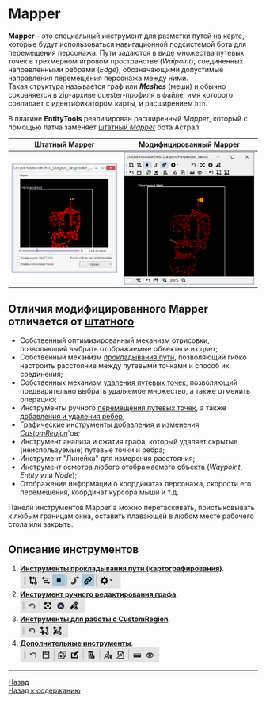 # Mapper

**Mapper** - это специальный инструмент для разметки путей на карте, которые будут использоваться навигационной подсистемой бота для перемещения персонажа. 
Пути задаются в виде множества путевых точек в трехмерном игровом пространстве (*Waipoint*), соединенных направленными ребрами (*Edge*), обозначающими допустимые направления перемещения персонажа между ними.  
Такая структура называется граф или ***Meshes*** (меши) и обычно сохраняется в zip-архиве quester-профиля в файле, имя которого совпадает с идентификатором карты, и расширением ``bin``.

В плагине **EntityTools** реализирован расширенный *Mapper*, который с помощью патча заменяет [штатный *Mapper*](https://www.neverwinter-bot.com/forums/viewtopic.php?p=43909#p43909) бота Астрал.

|Штатный Mapper|Модифицированный Mapper|
|:------------:|:---------------------:|
|![Mapper](img/Mapper_Square.png)|![MapperExt](img/MapperExt_Square.png)|

## **Отличия модифицированного Mapper отличается от [штатного](https://www.neverwinter-bot.com/forums/viewtopic.php?p=43909#p43909)**

- Собственный оптимизированный механизм отрисовки, позволяющий выбрать отображаемые объекты и их цвет;
- Собственный механизм [прокладывания пути](Mapper-MappingTools-RU.md), позволяющий гибко настроить расстояние между путевыми точками и способ их соединения;
- Собственных механизм [удаления путевых точек](Mapper-EditTools-DeleteNodes-RU.md), позволяющий предварительно выбрать удаляемое множество, а также отменить операцию;
- Инструменты ручного [перемещения путевых точек](Mapper-EditTools-RelocateNodes-RU.md), а также [добавления и удаления ребер](Mapper-EditTools-EditEdges-RU.md);
- Графические инструменты добавления и изменения [*CustomRegion*](../../General/Glossary-RU.md#ref-CustomRegion)'ов;
- Инструмент анализа и сжатия графа, который удаляет скрытые (неиспользуемые) путевые точки и ребра;
- Инструмент "Линейка" для измерения расстояния;
- Инструмент осмотра любого отображаемого объекта (*Waypoint*, *Entity* или *Node*);
- Отображение информации о координатах персонажа, скорости его перемещения, координат курсора мыши и т.д.

Панели инструментов Mapper'a можно перетаскивать, пристыковывать к любым границам окна, оставить плавающей в любом месте рабочего стола или закрыть.

## **Описание инструментов**

1. **[Инструменты прокладывания пути (картографирования)](Mapper-MappingTools-RU.md)**.  
   ![MappingTools](img/MapperExt-Panel-Mapping.png)  
2. **[Инструмент ручного редактирования графа](Mapper-EditTools-RU.md)**.  
   ![MappingTools](img/MapperExt-Panel-EditTools.png)  
3. **[Инструменты для работы с CustomRegion](Mapper-CustomRegionTools-RU.md)**.  
   ![MappingTools](img/MapperExt-Panel-CustomRegionTools.png)
4. **[Дополнительные инструменты](Mapper-GraphTools-RU.md)**.  
   ![GraphTools](img/MapperExt-Panel-GraphTools.png)  

---

<a href="javascript:history.back()">Назад</a>  
[Назад к содержанию](../../index.md)
